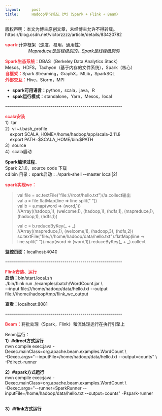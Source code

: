 ```yaml
---
layout:     post
title:      Hadoop学习笔记（六）（Spark + Flink + Beam）
---
```

<div id="article_content" class="article_content clearfix csdn-tracking-statistics" data-pid="blog" data-mod="popu_307" data-dsm="post">
								<div class="article-copyright">
					版权声明：本文为博主原创文章，未经博主允许不得转载。					https://blog.csdn.net/victorzzzz/article/details/83420782				</div>
								            <link rel="stylesheet" href="https://csdnimg.cn/release/phoenix/template/css/ck_htmledit_views-f76675cdea.css">
						<div class="htmledit_views" id="content_views">
                <p><span style="color:#f33b45;"><strong>spark:</strong></span>计算框架（速度，易用，通用性）<br>
                <em>   </em><u><em>Mapreduce是进程级别的，Spark是线程级别的</em></u></p>

<p><span style="color:#f33b45;"><strong>Spark生态系统：</strong></span>DBAS（Berkeley Data Analytics Stack）<br>
Mesos，HDFS，Tachyon（基于内存的文件系统），Spark（核心）<br><span style="color:#f33b45;"><strong>自框架：</strong></span>Spark Streaming，GraphX，MLib，SparkSQL<br><span style="color:#f33b45;"><strong>外部交互：</strong></span>Hive，Storm，MPI</p>

<ul><li><strong>spark可用语言：</strong>python，scala，java，R</li>
	<li><strong>spak运行模式：</strong>standalone，Yarn，Mesos，local</li>
</ul><p>-----------------------------------------------------------</p>

<p><span style="color:#f33b45;"><strong>scala安装</strong></span><br>
1）tar<br>
2）vi ~/.bash_profile<br>
    export SCALA_HOME=/home/hadoop/app/scala-2.11.8<br>
    export PATH=$SCALA_HOME/bin:$PATH<br>
3）source<br>
4）scala启动</p>

<p><strong>Spark编译过程</strong>..<br>
Spark 2.1.0，source code 下载<br>
cd bin 目录：spark启动：./spark-shell --master local[2]</p>

<p><span style="color:#f33b45;"><strong>spark实现wc：</strong></span></p>

<blockquote>
<p>val file = sc.textFile("file:///root/hello.txt")//a.collect输出<br>
val a = file.flatMap(line =&gt; line.split(" "))<br>
val b = a.map(word =&gt; (word,1))<br>
//Array((hadoop,1), (welcome,1), (hadoop,1), (hdfs,1), (mapreduce,1), (hadoop,1), (hdfs,1))</p>

<p>val c = b.reduceByKey(_ + _)<br>
//Array((mapreduce,1), (welcome,1), (hadoop,3), (hdfs,2))<br>
sc.textFile("file:///home/hadoop/data/hello.txt").flatMap(line =&gt; line.split(" ")).map(word =&gt; (word,1)).reduceByKey(_ + _).collect</p>
</blockquote>

<p><strong>监控页面：</strong>localhost:4040</p>

<p>-----------------------------------------------------------</p>

<p><strong><span style="color:#f33b45;">Flink安装、运行</span></strong><br><strong>启动：</strong>bin/start.local.sh<br>
./bin/flink run ./examples/batch/WordCount.jar \<br>
--input file:///home/hadoop/data/hello.txt --output file:///home/hadoop/tmp/flink_wc_output</p>

<p><strong>查看：</strong>localhost:8081</p>

<p>-----------------------------------------------------------</p>

<p><span style="color:#f33b45;"><strong>Beam：</strong></span>将批处理（Spark，Flink）和流处理运行在执行引擎上</p>

<p>Beam运行：<br><strong>1）#direct方式运行</strong><br>
mvn compile exec:java -Dexec.mainClass=org.apache.beam.examples.WordCount \<br>
-Dexec.args="--inputFile=/home/hadoop/data/hello.txt --output=counts" \<br>
-Pdirect-runner</p>

<p><strong>2）#spark方式运行</strong><br>
mvn compile exec:java -Dexec.mainClass=org.apache.beam.examples.WordCount \<br>
-Dexec.args="--runner=SparkRunner --inputFile=/home/hadoop/data/hello.txt --output=counts" -Pspark-runner</p>

<p><br><strong>3）#flink方式运行</strong></p>

<p> </p>

<p> </p>

<p> </p>

<p> </p>

<p> </p>

<p> </p>

<p> </p>            </div>
                </div>